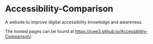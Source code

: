# Accessibility-Comparison
A website to improve digital accessibility knowledge and awareness.

The hosted pages can be found at https://jcee3.github.io/Accessibility-Comparison/.
